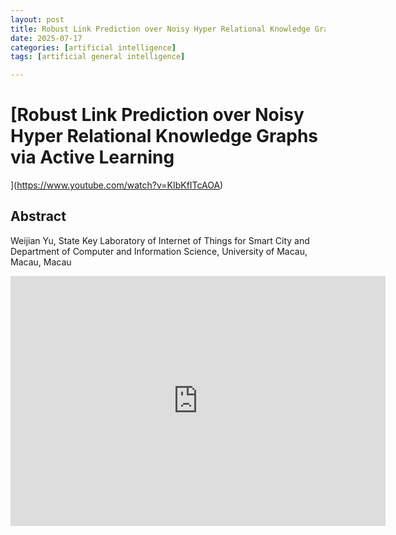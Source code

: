 ```yaml
---
layout: post
title: Robust Link Prediction over Noisy Hyper Relational Knowledge Graphs via Active Learning
date: 2025-07-17
categories: [artificial intelligence]
tags: [artificial general intelligence]

---
```


# [Robust Link Prediction over Noisy Hyper Relational Knowledge Graphs via Active Learning
](https://www.youtube.com/watch?v=KIbKfITcAOA)


## Abstract

Weijian Yu, State Key Laboratory of Internet of Things for Smart City and Department of Computer and Information Science, University of Macau, Macau, Macau

<iframe width="600" height="400" src="https://www.youtube.com/embed/KIbKfITcAOA?si=2xEFxDBrgHC4lEA0" title="YouTube video player" frameborder="0" allow="accelerometer; autoplay; clipboard-write; encrypted-media; gyroscope; picture-in-picture; web-share" referrerpolicy="strict-origin-when-cross-origin" allowfullscreen></iframe>